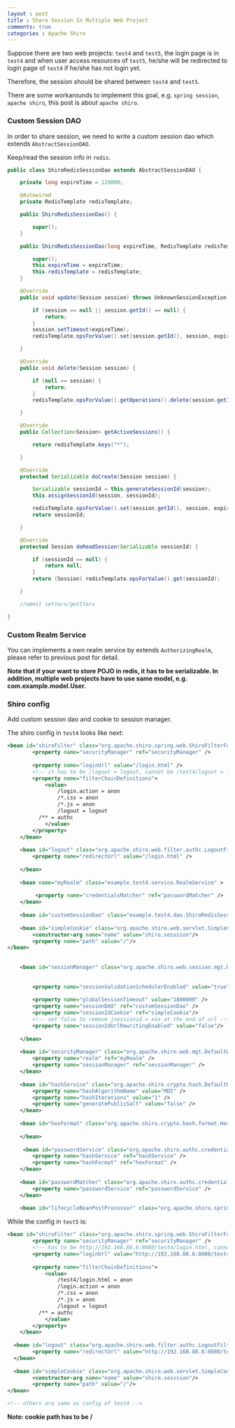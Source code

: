 ```yaml
---
layout : post
title : Share Session In Multiple Web Project
comments: true
categories : Apache Shiro
---
```


Suppose there are two web projects: `test4` and `test5`, the login page is in `test4` and when user access resources of `test5`, he/she will
be redirected to login page of `test4` if he/she has not login yet.

Therefore, the session should be shared between `test4` and `test5`.

There are some workarounds to implement this goal, e.g. `spring session`, `apache shiro`, this post is about `apache shiro`.

### Custom Session DAO

In order to share session, we need to write a custom session dao which extends `AbstractSessionDAO`.

Keep/read the session info in `redis`.

```java
public class ShiroRedisSessionDao extends AbstractSessionDAO {

	private long expireTime = 120000;

	@Autowired
	private RedisTemplate redisTemplate;

	public ShiroRedisSessionDao() {

		super();
	}

	public ShiroRedisSessionDao(long expireTime, RedisTemplate redisTemplate) {

		super();
		this.expireTime = expireTime;
		this.redisTemplate = redisTemplate;
	}

	@Override
	public void update(Session session) throws UnknownSessionException {

		if (session == null || session.getId() == null) {
			return;
		}
		session.setTimeout(expireTime);
		redisTemplate.opsForValue().set(session.getId(), session, expireTime, TimeUnit.MILLISECONDS);

	}

	@Override
	public void delete(Session session) {

		if (null == session) {
			return;
		}
		redisTemplate.opsForValue().getOperations().delete(session.getId());

	}

	@Override
	public Collection<Session> getActiveSessions() {

		return redisTemplate.keys("*");

	}

	@Override
	protected Serializable doCreate(Session session) {

		Serializable sessionId = this.generateSessionId(session);
		this.assignSessionId(session, sessionId);

		redisTemplate.opsForValue().set(session.getId(), session, expireTime, TimeUnit.MILLISECONDS);
		return sessionId;

	}

	@Override
	protected Session doReadSession(Serializable sessionId) {

		if (sessionId == null) {
			return null;
		}
		return (Session) redisTemplate.opsForValue().get(sessionId);

	}

	//ommit setters/gettters

}
```

### Custom Realm Service

You can implements a own realm service by extends `AuthorizingRealm`, please refer to previous post for detail.

**Note that if your want to store POJO in redis, it has to be serializable.  In addition, multiple web projects have to use same 
model, e.g. com.example.model.User.**

### Shiro config

Add custom session dao and cookie to session manager.

The shiro config in `test4` looks like next:
```xml
<bean id="shiroFilter" class="org.apache.shiro.spring.web.ShiroFilterFactoryBean">
		<property name="securityManager" ref="securityManager" />
		
    	<property name="loginUrl" value="/login.html" />
    	<!-- it has to be /logout = logout, cannot be /test4/logout = logout -->
    	<property name="filterChainDefinitions">
    		<value>    			
    			/login.action = anon
    			/*.css = anon
    			/*.js = anon
    			/logout = logout
          /** = authc
    		</value>
    	</property>
	</bean>
	
	<bean id="logout" class="org.apache.shiro.web.filter.authc.LogoutFilter"> 
        <property name="redirectUrl" value="/login.html" /> 
        
    </bean>
	
	<bean name="myRealm" class="example.test4.service.RealmService" >
	     
	     <property name="credentialsMatcher" ref="passwordMatcher" />
    </bean>
	
	<bean id="customSessionDao" class="example.test4.dao.ShiroRedisSessionDao" />
	
	<bean id="simpleCookie" class="org.apache.shiro.web.servlet.SimpleCookie">
        <constructor-arg name="name" value="shiro.sesssion"/>
        <property name="path" value="/"/>
</bean>
	
	
	<bean id="sessionManager" class="org.apache.shiro.web.session.mgt.DefaultWebSessionManager">
    	
    	
        <property name="sessionValidationSchedulerEnabled" value="true" /> 
     
        <property name="globalSessionTimeout" value="1800000" />
        <property name="sessionDAO" ref="customSessionDao" /> 
        <property name="sessionIdCookie" ref="simpleCookie"/> 
        <!-- set false to remove jsessionid = xxx at the end of url -->
        <property name="sessionIdUrlRewritingEnabled" value="false"/>
        
    </bean>
    
	<bean id="securityManager" class="org.apache.shiro.web.mgt.DefaultWebSecurityManager">
    	<property name="realm" ref="myRealm" />
    	<property name="sessionManager" ref="sessionManager" />
    </bean>
    
    <bean id="hashService" class="org.apache.shiro.crypto.hash.DefaultHashService">
    	<property name="hashAlgorithmName" value="MD5" />
    	<property name="hashIterations" value="1" />
    	<property name="generatePublicSalt" value="false" />
    </bean>
    
    <bean id="hexFormat" class="org.apache.shiro.crypto.hash.format.HexFormat">
    	
    </bean>
    
     <bean id="passwordService" class="org.apache.shiro.authc.credential.DefaultPasswordService">
    	<property name="hashService" ref="hashService" />
    	<property name="hashFormat" ref="hexFormat" />
    </bean>
    
    <bean id="passwordMatcher" class="org.apache.shiro.authc.credential.PasswordMatcher">
    	<property name="passwordService" ref="passwordService" />
    </bean>
    
    <bean id="lifecycleBeanPostProcessor" class="org.apache.shiro.spring.LifecycleBeanPostProcessor"/>
```

While the config in `test5` is:

```xml
<bean id="shiroFilter" class="org.apache.shiro.spring.web.ShiroFilterFactoryBean">
		<property name="securityManager" ref="securityManager" />
		<!-- has to be http://192.168.88.6:8080/test4/login.html, cannot be 192.168.88.6:8080/test4/login.html,otherwise the browser address bar will changed to http://localhost:8080/test5/192.168.88.6:8080/test4/192.168.88.6:8080/test4/192.168.88.6:8080/test4/192.168.88.6:8080/test4/192.168.88.6:8080/test4/192.168.88.6:8080/test4/192.168.88.6:8080/test4/192.168.88.6:8080/test4/192.168.88.6:8080/test4/192.168.88.6:8080/test4/192.168.88.6:8080/test4/192.168.88.6:8080/test4/192.168.88.6:8080/test4/192.168.88.6:8080/test4/192.168.88.6:8080/test4/192.168.88.6:8080/test4/192.168.88.6:8080/test4/192.168.88.6:8080/test4/192.168.88.6:8080/test4/192.168.88.6:8080/test4/login.html -->
    	<property name="loginUrl" value="http://192.168.88.6:8080/test4/login.html" />
    	
    	<property name="filterChainDefinitions">
    		<value>
    			/test4/login.html = anon
    			/login.action = anon
    			/*.css = anon
    			/*.js = anon
    			/logout = logout
          /** = authc
    		</value>
    	</property>
	</bean>
  
  <bean id="logout" class="org.apache.shiro.web.filter.authc.LogoutFilter"> 
        <property name="redirectUrl" value="http://192.168.88.6:8080/test4/login.html" />         
  </bean>
    
  <bean id="simpleCookie" class="org.apache.shiro.web.servlet.SimpleCookie">
        <constructor-arg name="name" value="shiro.sesssion"/>
        <property name="path" value="/"/>
</bean>

<!-- others are same as config of test4 -->
```

**Note: cookie path has to be /**
